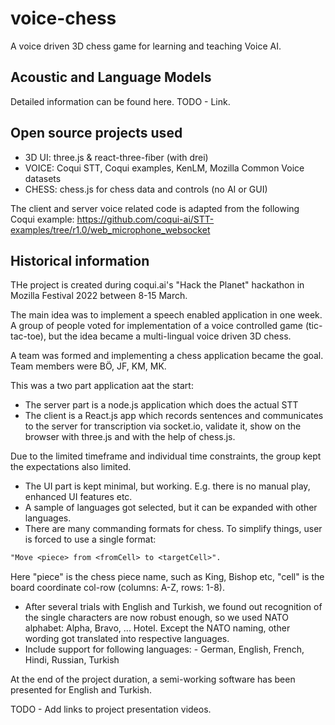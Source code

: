 # voice-chess

A voice driven 3D chess game for learning and teaching Voice AI.


## Acoustic and Language Models

Detailed information can be found here. TODO - Link.

## Open source projects used

- 3D UI: three.js & react-three-fiber (with drei)
- VOICE: Coqui STT, Coqui examples, KenLM, Mozilla Common Voice datasets
- CHESS: chess.js for chess data and controls (no AI or GUI)

The client and server voice related code is adapted from the following Coqui example:
<https://github.com/coqui-ai/STT-examples/tree/r1.0/web_microphone_websocket>

## Historical information

THe project is created during coqui.ai's "Hack the Planet" hackathon in Mozilla Festival 2022 between 8-15 March.

The main idea was to implement a speech enabled application in one week. A group of people voted for implementation of a voice controlled game (tic-tac-toe), but the idea became a multi-lingual voice driven 3D chess.

A team was formed and implementing a chess application became the goal. Team members were BÖ, JF, KM, MK.

This was a two part application aat the start:

- The server part is a node.js application which does the actual STT
- The client is a React.js app which records sentences and communicates to the server for transcription via socket.io, validate it, show on the browser with three.js and with the help of chess.js.

Due to the limited timeframe and individual time constraints, the group kept the expectations also limited.

- The UI part is kept minimal, but working. E.g. there is no manual play, enhanced UI features etc.
- A sample of languages got selected, but it can be expanded with other languages.
- There are many commanding formats for chess. To simplify things, user is forced to use a single format:

```txt
"Move <piece> from <fromCell> to <targetCell>".
```

Here "piece" is the chess piece name, such as King, Bishop etc, "cell" is the board coordinate col-row (columns: A-Z, rows: 1-8).

- After several trials with English and Turkish, we found out recognition of the single characters are now robust enough, so we used NATO alphabet: Alpha, Bravo, ... Hotel. Except the NATO naming, other wording got translated into respective languages.
- Include support for following languages: - German, English, French, Hindi, Russian, Turkish

At the end of the project duration, a semi-working software has been presented for English and Turkish.

TODO - Add links to project presentation videos.
